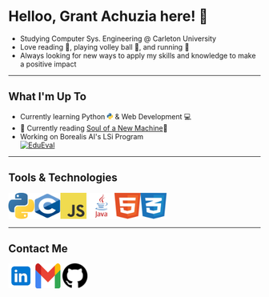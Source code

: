 # Helloo, Grant Achuzia here! 👋
- Studying Computer Sys. Engineering @ Carleton University 
- Love reading 📘, playing volley ball 🏐, and  running 👟
- Always looking for new ways to apply my skills and knowledge to make a positive impact 


---

## What I'm Up To
- Currently learning Python <img height="12" width="12" src="media/python.svg"/> & Web Development 💻
- 📖 Currently reading [Soul of a New Machine](https://en.wikipedia.org/wiki/The_Soul_of_a_New_Machine)📖 
- Working on Borealis AI's LSi Program  
[![EduEval](https://svg.bookmark.style/api?url=https://github.com/linguini1/EduEval&mode=dark&style=horizontal)](https://github.com/linguini1/EduEval)

---
## Tools & Technologies <br>

<img height="52" width="52" src="media/python.svg"/><img height="52" width="52" src="media/c.svg"/><img height="52" width="52" src="media/javascript.svg"/> <img height="52" width="52" src="media/java.svg"/><img height="52" width="52" src="media/html5.svg"/><img height="52" width="52" src="media/css3.svg"/>

---

## Contact Me 

[<img src="media\linkedin icon.svg" width="50" height="50">](https://www.linkedin.com/in/grant-achuzia-8259251b8/)
[<img src="media\Gmail icon.svg" width="50" height="50">](mailto:achuziaduby@gmail.com)
[<img src="media\github icon.svg" width="50" height="50">](https://github.com/GAchuzia)

<!---
GAchuzia/GAchuzia is a ✨ special ✨ repository because its `README.md` (this file) appears on your GitHub profile.
You can click the Preview link to take a look at your changes.
--->
